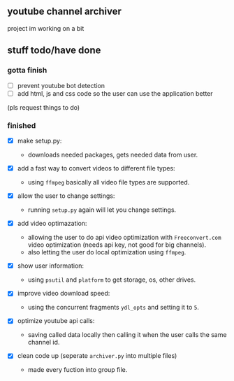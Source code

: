 ## youtube channel archiver

project im working on a bit

## stuff todo/have done

### gotta finish

- [ ] prevent youtube bot detection
- [ ] add html, js and css code so the user can use the application better

(pls request things to do)

### finished

- [X] make setup.py:
    - downloads needed packages, gets needed data from user.

- [X] add a fast way to convert videos to different file types:
    - using `ffmpeg` basically all video file types are supported.

- [X] allow the user to change settings:
    - running `setup.py` again will let you change settings.

- [X] add video optimazation:
    - allowing the user to do api video optimization with `Freeconvert.com` video optimization (needs api key, not good for big channels).
    - also letting the user do local optimization using `ffmpeg`.

- [X] show user information:
    - using `psutil` and `platform` to get storage, os, other drives.

- [X] improve video download speed:
    - using the concurrent fragments `ydl_opts` and setting it to `5`.

- [X] optimize youtube api calls:
    - saving called data locally then calling it when the user calls the same channel id.

- [X] clean code up (seperate `archiver.py` into multiple files)
    - made every fuction into group file.